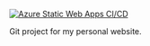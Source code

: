 [![Azure Static Web Apps CI/CD](https://github.com/domacikolaci/adamknezevic/actions/workflows/azure-static-web-apps-nice-meadow-0df976610.yml/badge.svg?branch=main)](https://github.com/domacikolaci/adamknezevic/actions/workflows/azure-static-web-apps-nice-meadow-0df976610.yml)

Git project for my personal website.